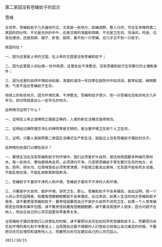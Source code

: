 第二家园没有苍蝇蚊子的启示

雪峰


    全世界，苍蝇和蚊子几乎遍地可见，尤其是一些地方，蚊蝇成群，惹人讨厌，可在生命禅院第二家园的四分院，不论是炎热的中午，还是凉爽的清晨和傍晚，不论是卫生间、洗澡间，鸡舍、垃圾处理池，还是厨房、餐厅、卧室、庭院，看不到一只苍蝇，也几乎见不到一只蚊子。

    原因何在？

    一、因为这里是上帝的王国，在上帝的王国里没有苍蝇和蚊子；

    二、因为这里是人间仙境——世外桃源，这里处处干净整洁，没有苍蝇和蚊子生存繁衍的土壤和条件；

    三、因为这里的自然环境如诗如画，清澈的溪流一年四季在庭院中环绕流淌，碧草如茵，植物繁茂，气息不适合苍蝇蚊子生存。

    地球上的有些地方，因为环境优美，干净整洁，苍蝇和蚊子很少，但一只苍蝇也没有的地方几乎罕见，四分院就是这么一处罕见的地方。

    这种情况证明了什么？

    一、证明走上帝之道禅院之路是正确的，人类的新生活模式值得效仿。

    二、证明经过禅院理念洗礼的禅院草是文明的，是注重环境卫生和个人卫生的。

    三、证明，只要人类按照第二家园生活模式生产和生活，就能过上没有苍蝇蚊子骚扰的日子。

    这种情形给我们以哪些启示？

    一、要想生活在没有苍蝇和蚊子的环境中，我们必须爱护大自然，居住地周围要多种植花草树木，每一处地方，哪怕是犄角旮旯，必须清扫干净，凡促使苍蝇蚊子孳生繁衍生存的地方，水池、厕所、排水沟、垃圾堆放处必须常常清理，不能使之散发出臭味，尤其是不能有死水池塘，不能乱倒垃圾，不能乱倒剩菜剩饭剩汤。

    二、苍蝇蚊子不喜欢干净的人和环境，苍蝇蚊子喜欢不干净的人和环境。

    三、只要爱护大自然，爱护环境，讲究卫生，那么，苍蝇和蚊子不会来骚扰，由此证明，若一个人的心灵花园很美，妖魔鬼怪魑魅魍魉就不会来骚扰，反过来说，如果人生活的地方苍蝇和蚊子很多，请不要责怪苍蝇和蚊子，要责怪就要怪自己不爱护大自然不讲究卫生，如果一个人常常被假恶丑现象和事件包围，请不要责怪妖魔鬼怪魑魅魍魉，请不要说周围坏人很多，因为问题不在他人，而出在自己的心灵花园里杂草毒草太多。

    当苍蝇蚊子骚扰使我们心烦意乱的时候，请不要把功夫花在如何弄死苍蝇和蚊子上，而要把功夫花在环境的美化和干净整洁上；当周围自己看不顺眼的人们使自己烦恼让自己痛苦的时候，不要把功夫花在埋怨和谴责他人上，而要把功夫花在建设自己的心灵花园上。

    2011/10/15



